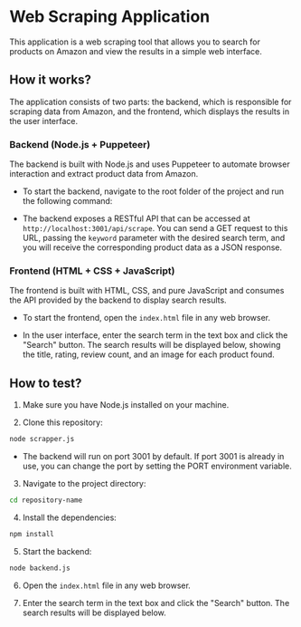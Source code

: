 # Web Scraping Application

This application is a web scraping tool that allows you to search for products on Amazon and view the results in a simple web interface.

## How it works?

The application consists of two parts: the backend, which is responsible for scraping data from Amazon, and the frontend, which displays the results in the user interface.

### Backend (Node.js + Puppeteer)

The backend is built with Node.js and uses Puppeteer to automate browser interaction and extract product data from Amazon.

- To start the backend, navigate to the root folder of the project and run the following command:


- The backend exposes a RESTful API that can be accessed at `http://localhost:3001/api/scrape`. You can send a GET request to this URL, passing the `keyword` parameter with the desired search term, and you will receive the corresponding product data as a JSON response.

### Frontend (HTML + CSS + JavaScript)

The frontend is built with HTML, CSS, and pure JavaScript and consumes the API provided by the backend to display search results.

- To start the frontend, open the `index.html` file in any web browser.

- In the user interface, enter the search term in the text box and click the "Search" button. The search results will be displayed below, showing the title, rating, review count, and an image for each product found.

## How to test?

1. Make sure you have Node.js installed on your machine.

2. Clone this repository:

```bash
node scrapper.js
```

- The backend will run on port 3001 by default. If port 3001 is already in use, you can change the port by setting the PORT environment variable.

3. Navigate to the project directory:
```bash
cd repository-name
```

4. Install the dependencies:
```bash
npm install
```

5. Start the backend:
```bash
node backend.js
```

6. Open the `index.html` file in any web browser.

7. Enter the search term in the text box and click the "Search" button. The search results will be displayed below.